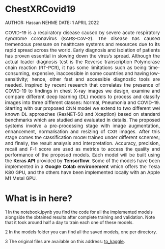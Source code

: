 # ChestXRCovid19

AUTHOR: Hassan NEHME
DATE: 1 APRIL 2022

<p style='text-align: justify; font-size:15px '>COVID-19 is a respiratory disease caused by severe acute respiratory syndrome coronavirus (SARS-CoV-2). The disease has caused tremendous pressure on healthcare systems and resources due to its rapid spread across the world.  Early diagnosis and isolation of patients has proven essential in slowing down the virus’s spread. Although the actual leader diagnosis test is the Reverse transcription Polymerase chain reaction (RT-PCR), it has some limitations such as being time-consuming, expensive, inaccessible in some countries and having low-sensitivity; hence, other fast and accessible diagnostic tools are needed. Inspired by recent research that correlates the presence of COVID-19 to findings in chest X-ray images we design, examine and compare different deep learning (DL) models to process and classify images into three different classes: Normal, Pneumonia and COVID-19. Starting with our proposed CNN model we extend to two different wel known DL approaches (ResNET-50 and Xception) based on standard benchmarks which are studied and evaluated in details. The proposed systems involve a pre-processing stage with image augmentation, enhancement, normalisation and resizing of CXR images. After this stage comes the classification model trained under different schemes; and finally, the result analysis and interpretation. Accuracy, precision, recall and F-1 score are used as metrics to access the quality and performance of the proposed models. Each model will be built using the <b>Keras API</b> provided by <b>Tensorflow</b>. Some of the models have been implemented in a <b>Google Colab environement</b> which offers the Tesla K80 GPU, and the others have been implemented locally with an Apple M1 Metal GPU. </p>

# What is in here?

1 In the notebook.ipynb you find the code for all the implemented models alongside the obtained results after complete training and validation.
  Note that it took around half a day to train each one of these models.
  
2 In the models folder you can find all the saved models, one per directory.

3 The original files are available on this address: [to_kaggle](https://cxr-covid19.grand-challenge.org/). 

